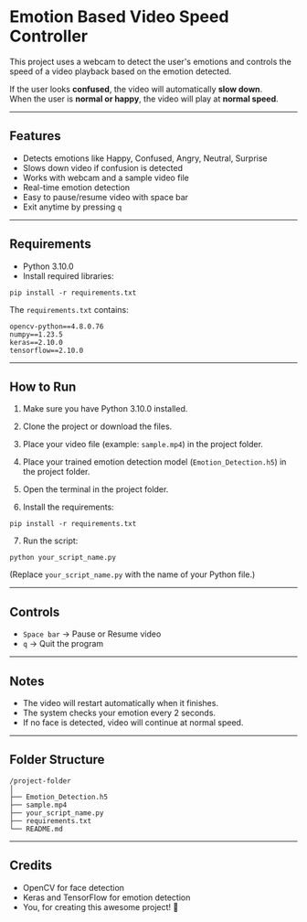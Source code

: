 # Emotion Based Video Speed Controller

This project uses a webcam to detect the user's emotions and controls the speed of a video playback based on the emotion detected.

If the user looks **confused**, the video will automatically **slow down**.  
When the user is **normal or happy**, the video will play at **normal speed**.

---

## Features

- Detects emotions like Happy, Confused, Angry, Neutral, Surprise
- Slows down video if confusion is detected
- Works with webcam and a sample video file
- Real-time emotion detection
- Easy to pause/resume video with space bar
- Exit anytime by pressing `q`

---

## Requirements

- Python 3.10.0
- Install required libraries:

```
pip install -r requirements.txt
```

The `requirements.txt` contains:

```
opencv-python==4.8.0.76
numpy==1.23.5
keras==2.10.0
tensorflow==2.10.0
```

---

## How to Run

1. Make sure you have Python 3.10.0 installed.

2. Clone the project or download the files.

3. Place your video file (example: `sample.mp4`) in the project folder.

4. Place your trained emotion detection model (`Emotion_Detection.h5`) in the project folder.

5. Open the terminal in the project folder.

6. Install the requirements:

```
pip install -r requirements.txt
```

7. Run the script:

```
python your_script_name.py
```

(Replace `your_script_name.py` with the name of your Python file.)

---

## Controls

- `Space bar` → Pause or Resume video
- `q` → Quit the program

---

## Notes

- The video will restart automatically when it finishes.
- The system checks your emotion every 2 seconds.
- If no face is detected, video will continue at normal speed.

---

## Folder Structure

```
/project-folder
│
├── Emotion_Detection.h5
├── sample.mp4
├── your_script_name.py
├── requirements.txt
└── README.md
```

---

## Credits

- OpenCV for face detection
- Keras and TensorFlow for emotion detection
- You, for creating this awesome project! 🚀
